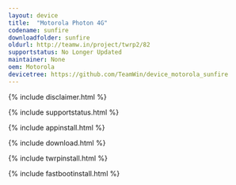 ```yaml
---
layout: device
title:  "Motorola Photon 4G"
codename: sunfire
downloadfolder: sunfire
oldurl: http://teamw.in/project/twrp2/82
supportstatus: No Longer Updated
maintainer: None
oem: Motorola
devicetree: https://github.com/TeamWin/device_motorola_sunfire
---
```


{% include disclaimer.html %}

{% include supportstatus.html %}

{% include appinstall.html %}

{% include download.html %}

{% include twrpinstall.html %}

{% include fastbootinstall.html %}
